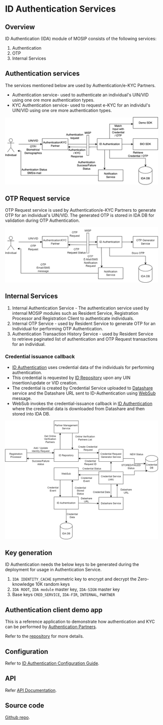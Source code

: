 # ID Authentication Services

## Overview
ID Authentication (IDA) module of MOSIP consists of the following services:
1. Authentication
1. OTP
1. Internal Services

## Authentication services
The services mentioned below are used by Authentication/e-KYC Partners.
* Authentication service- used to authenticate an individual's UIN/VID using one ore more authentication types.
* KYC Authentication service- used to request e-KYC for an individul's UIN/VID using one ore more authentication types.

![](_images/authentication-flow.png)

## OTP Request service
OTP Request service is used by Authentication/e-KYC Partners to generate OTP for an individual's UIN/VID. The generated OTP is stored in IDA DB for validation during OTP Authentication.

![](_images/otp-request-flow.png)

## Internal Services
1. Internal Authentication Service - The authentication service used by internal MOSIP modules such as Resident Service, Registration Processor and Registration Client to authenticate individuals.
2. Internal OTP Service - used by Resident Service to generate OTP for an Individual for performing OTP Authentication.
3. Authentication Transaction History Service - used by Resident Service to retrieve paginated list of authentication and OTP Request transactions for an individual. 

### Credential issuance callback
* [ID Authentication](id-authentication.md) uses credential data of the individuals for performing authentication. 
* This credential is requested by [ID Repository](id-repository.md) upon any UIN insertion/update or VID creation. 
* The credential is created by Credential Service uploaded to [Datashare](datashare.md) service and the Datashare URL sent to ID-Authentication using [WebSub](websub.md) message. 
* WebSub invokes the credential-issuance callback in [ID Authentication](id-authentication.md) where the credential data is downloaded from Datashare and then stored into IDA DB.

![](_images/ida-credential-flow.png)

## Key generation 

ID Authentication needs the below keys to be generated during the deployment for usage in Authentication Service.

1. `IDA IDENTITY_CACHE` symmetric key to encrypt and decrypt the Zero-knowledge 10K random keys
2. `IDA ROOT`, `IDA module` master key, `IDA-SIGN` master key
3.  Base keys `CRED_SERVICE`, `IDA-FIR`, `INTERNAL`, `PARTNER`

## Authentication client demo app
This is a reference application to demonstrate how authentication and KYC can be performed by [Authentication Partners](partners.md#partner-types). 

Refer to the [repository](https://github.com/mosip/authentication-demo-ui/tree/1.2.0-rc2) for more details.

## Configuration
Refer to [ID Authentication Configuration Guide](https://github.com/mosip/id-authentication/blob/release-1.2.0/docs/configuration.md).

## API
Refer [API Documentation](https://mosip.github.io/documentation/1.2.0-rc2/1.2.0-rc2.html).

## Source code 
[Github repo](https://github.com/mosip/id-authentication/tree/1.2.0-rc2).









